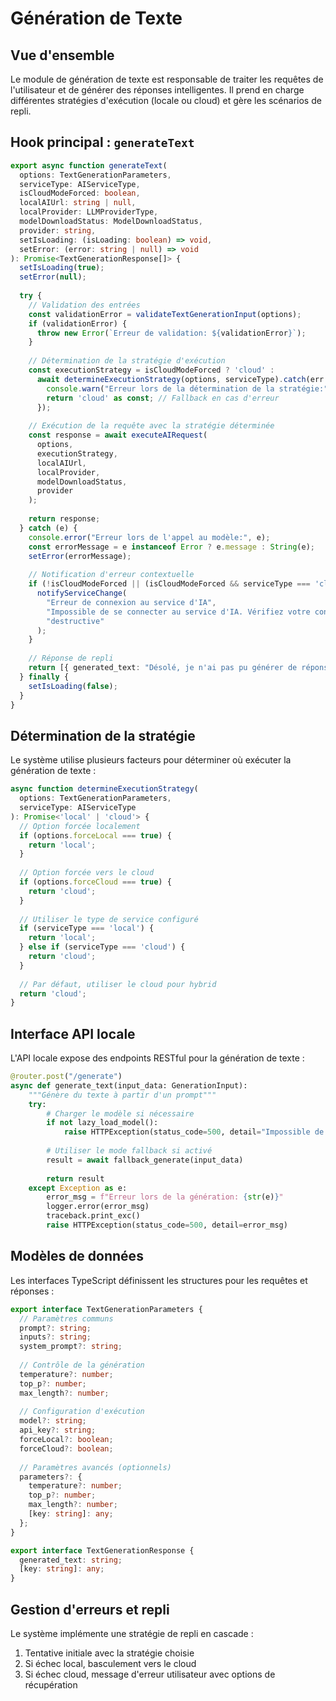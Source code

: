 
# Génération de Texte

## Vue d'ensemble

Le module de génération de texte est responsable de traiter les requêtes de l'utilisateur et de générer des réponses intelligentes. Il prend en charge différentes stratégies d'exécution (locale ou cloud) et gère les scénarios de repli.

## Hook principal : `generateText`

```typescript
export async function generateText(
  options: TextGenerationParameters,
  serviceType: AIServiceType,
  isCloudModeForced: boolean,
  localAIUrl: string | null,
  localProvider: LLMProviderType,
  modelDownloadStatus: ModelDownloadStatus,
  provider: string,
  setIsLoading: (isLoading: boolean) => void,
  setError: (error: string | null) => void
): Promise<TextGenerationResponse[]> {
  setIsLoading(true);
  setError(null);
  
  try {
    // Validation des entrées
    const validationError = validateTextGenerationInput(options);
    if (validationError) {
      throw new Error(`Erreur de validation: ${validationError}`);
    }
    
    // Détermination de la stratégie d'exécution
    const executionStrategy = isCloudModeForced ? 'cloud' : 
      await determineExecutionStrategy(options, serviceType).catch(err => {
        console.warn("Erreur lors de la détermination de la stratégie:", err);
        return 'cloud' as const; // Fallback en cas d'erreur
      });
    
    // Exécution de la requête avec la stratégie déterminée
    const response = await executeAIRequest(
      options, 
      executionStrategy, 
      localAIUrl, 
      localProvider, 
      modelDownloadStatus, 
      provider
    );
    
    return response;
  } catch (e) {
    console.error("Erreur lors de l'appel au modèle:", e);
    const errorMessage = e instanceof Error ? e.message : String(e);
    setError(errorMessage);
    
    // Notification d'erreur contextuelle
    if (!isCloudModeForced || (isCloudModeForced && serviceType === 'cloud')) {
      notifyServiceChange(
        "Erreur de connexion au service d'IA",
        "Impossible de se connecter au service d'IA. Vérifiez votre connexion ou essayez plus tard.",
        "destructive"
      );
    }
    
    // Réponse de repli
    return [{ generated_text: "Désolé, je n'ai pas pu générer de réponse en raison d'une erreur de connexion. Veuillez réessayer." }];
  } finally {
    setIsLoading(false);
  }
}
```

## Détermination de la stratégie

Le système utilise plusieurs facteurs pour déterminer où exécuter la génération de texte :

```typescript
async function determineExecutionStrategy(
  options: TextGenerationParameters,
  serviceType: AIServiceType
): Promise<'local' | 'cloud'> {
  // Option forcée localement
  if (options.forceLocal === true) {
    return 'local';
  }
  
  // Option forcée vers le cloud
  if (options.forceCloud === true) {
    return 'cloud';
  }
  
  // Utiliser le type de service configuré
  if (serviceType === 'local') {
    return 'local';
  } else if (serviceType === 'cloud') {
    return 'cloud';
  }
  
  // Par défaut, utiliser le cloud pour hybrid
  return 'cloud';
}
```

## Interface API locale

L'API locale expose des endpoints RESTful pour la génération de texte :

```python
@router.post("/generate")
async def generate_text(input_data: GenerationInput):
    """Génère du texte à partir d'un prompt"""
    try:
        # Charger le modèle si nécessaire
        if not lazy_load_model():
            raise HTTPException(status_code=500, detail="Impossible de charger le modèle")
        
        # Utiliser le mode fallback si activé
        result = await fallback_generate(input_data)
        
        return result
    except Exception as e:
        error_msg = f"Erreur lors de la génération: {str(e)}"
        logger.error(error_msg)
        traceback.print_exc()
        raise HTTPException(status_code=500, detail=error_msg)
```

## Modèles de données

Les interfaces TypeScript définissent les structures pour les requêtes et réponses :

```typescript
export interface TextGenerationParameters {
  // Paramètres communs
  prompt?: string;
  inputs?: string;
  system_prompt?: string;
  
  // Contrôle de la génération
  temperature?: number;
  top_p?: number;
  max_length?: number;
  
  // Configuration d'exécution
  model?: string;
  api_key?: string;
  forceLocal?: boolean;
  forceCloud?: boolean;
  
  // Paramètres avancés (optionnels)
  parameters?: {
    temperature?: number;
    top_p?: number;
    max_length?: number;
    [key: string]: any;
  };
}

export interface TextGenerationResponse {
  generated_text: string;
  [key: string]: any;
}
```

## Gestion d'erreurs et repli

Le système implémente une stratégie de repli en cascade :

1. Tentative initiale avec la stratégie choisie
2. Si échec local, basculement vers le cloud
3. Si échec cloud, message d'erreur utilisateur avec options de récupération
